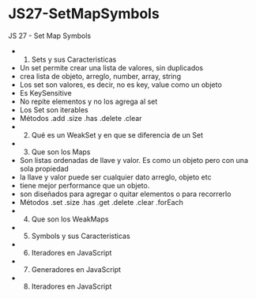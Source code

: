 # JS27-SetMapSymbols
JS 27 - Set Map Symbols
* 1. Sets y sus Caracteristicas
* Un set permite crear una lista de valores, sin duplicados
* crea lista de objeto, arreglo, number, array, string
* Los  set son valores, es decir, no es key, value como un objeto
* Es KeySensitive
* No repite elementos y no los agrega al set
* Los Set son iterables
* Métodos .add .size .has .delete .clear
* 2. Qué es un WeakSet y en que se diferencia de un Set
* 3. Que son los Maps
* Son listas ordenadas de llave y valor. Es como un objeto pero con una sola propiedad
* la llave y valor puede ser cualquier dato arreglo, objeto etc
* tiene mejor performance que un objeto.
* son diseñados para agregar o quitar elementos o para recorrerlo
* Métodos .set .size .has .get .delete .clear .forEach
* 4. Que son los WeakMaps
* 5. Symbols y sus Caracteristicas
*  6. Iteradores en JavaScript
* 7. Generadores en JavaScript
*  8. Iteradores en JavaScript
